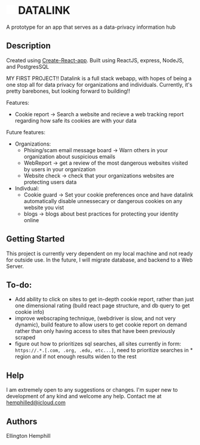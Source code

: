 # <img src="Frontend\src\databaseWhite.png" width="25" height="25"> DATALINK

A prototype for an app that serves as a data-privacy information hub 

## Description

Created using [Create-React-app](https://create-react-app.dev/). Built using ReactJS, express, NodeJS, and PostgresSQL

MY FIRST PROJECT!! Datalink is a full stack webapp, with hopes of being a one stop all for data privacy for organizations and individuals. Currently, it's pretty barebones, but looking forward to building!!

Features:
 - Cookie report -> Search a website and recieve a web tracking report regarding how safe its cookies are with your data

Future features:
 - Organizations:
     - Phising/scam email message board -> Warn others in your organization about suspicious emails
     - WebReport -> get a review of the most dangerous websites visited by users in your organization
     - Website check -> check that your organizations websites are protecting users data
 - Indivdual:
    - Cookie guard -> Set your cookie preferences once and have datalink automatically disable unnessecary or dangerous cookies on any website you vist
    - blogs -> blogs about best practices for protecting your identity online

## Getting Started

This project is currently very dependent on my local machine and not ready for outside use. In the future, I will migrate database, and backend to a Web Server.

## To-do:
 - Add ability to click on sites to get in-depth cookie report, rather than just one dimensional rating (build react page structure, and db query to get cookie info)
 - improve webscraping technique, (webdriver is slow, and not very dynamic), build feature to allow users to get cookie report on demand rather than only having access to sites that have been previously scraped
 - figure out how to prioritizes sql searches, all sites currently in form: `https://.*.[.com, .org, .edu, etc...]`, 
 need to prioritize searches in * region and if not enough results widen to the rest


## Help

I am extremely open to any suggestions or changes. I'm super new to development of any kind and welcome any help. Contact me at hemphilled@icloud.com

## Authors


 Ellington Hemphill  
